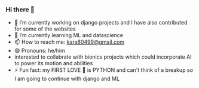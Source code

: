 ### Hi there 👋

- 🔭 I’m currently working on django projects and I have also contributed for some of the websites
- 🌱 I’m currently learning ML and datascience 
- 📫 How to reach me: kara80499@gmail.com
- 😄 Pronouns: he/him
- interested to collabrate with bionics projects which could incorporate AI to power its motion and abilities
- ⚡ Fun fact: my FIRST LOVE 💙 is PYTHON and can't think of a breakup so I am going to continue with django and ML


